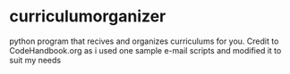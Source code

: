 # curriculumorganizer
python program that recives and organizes curriculums for you.
Credit to CodeHandbook.org as i used one sample e-mail scripts and modified it to suit my needs
